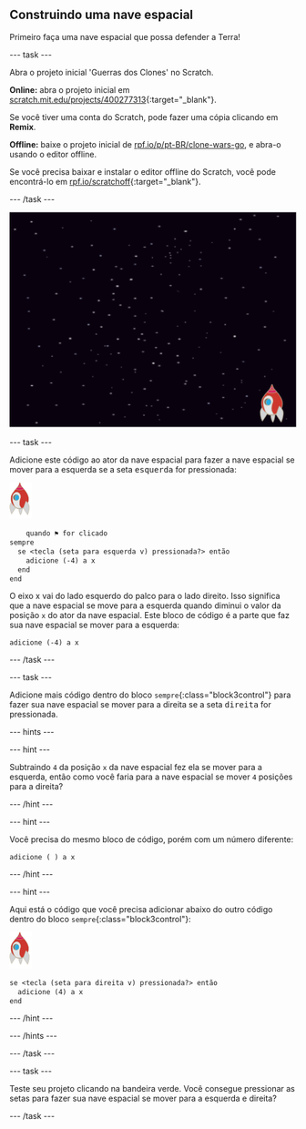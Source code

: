 ## Construindo uma nave espacial

Primeiro faça uma nave espacial que possa defender a Terra!

--- task ---

Abra o projeto inicial 'Guerras dos Clones' no Scratch.

**Online:** abra o projeto inicial em [scratch.mit.edu/projects/400277313](https://scratch.mit.edu/projects/400277313){:target="_blank"}.

Se você tiver uma conta do Scratch, pode fazer uma cópia clicando em **Remix**.

**Offline:** baixe o projeto inicial de [rpf.io/p/pt-BR/clone-wars-go](https://rpf.io/p/pt-BR/clone-wars-go), e abra-o usando o editor offline.

Se você precisa baixar e instalar o editor offline do Scratch, você pode encontrá-lo em [rpf.io/scratchoff](https://rpf.io/scratchoff){:target="_blank"}.

--- /task ---

![projeto inicial](images/starter-project.png)

--- task ---

Adicione este código ao ator da nave espacial para fazer a nave espacial se mover para a esquerda se a seta <kbd>esquerda</kbd> for pressionada:

![ator foguete](images/rocket-sprite.png)

```blocks3
    quando ⚑ for clicado
sempre 
  se <tecla (seta para esquerda v) pressionada?> então 
    adicione (-4) a x
  end
end
```

O eixo x vai do lado esquerdo do palco para o lado direito. Isso significa que a nave espacial se move para a esquerda quando diminui o valor da posição `x` do ator da nave espacial. Este bloco de código é a parte que faz sua nave espacial se mover para a esquerda:

```blocks3
adicione (-4) a x
```

--- /task ---

--- task ---

Adicione mais código dentro do bloco `sempre`{:class="block3control"} para fazer sua nave espacial se mover para a direita se a seta <kbd>direita</kbd> for pressionada.

--- hints ---


--- hint ---

Subtraindo `4` da posição `x` da nave espacial fez ela se mover para a esquerda, então como você faria para a nave espacial se mover `4` posições para a direita?

--- /hint ---

--- hint ---

Você precisa do mesmo bloco de código, porém com um número diferente:

```blocks3
adicione ( ) a x
```

--- /hint ---

--- hint ---

Aqui está o código que você precisa adicionar abaixo do outro código dentro do bloco `sempre`{:class="block3control"}:

![ator foguete](images/rocket-sprite.png)

```blocks3
se <tecla (seta para direita v) pressionada?> então 
  adicione (4) a x
end
```

--- /hint ---

--- /hints ---

--- /task ---

--- task ---

Teste seu projeto clicando na bandeira verde. Você consegue pressionar as setas para fazer sua nave espacial se mover para a esquerda e direita?

--- /task ---
